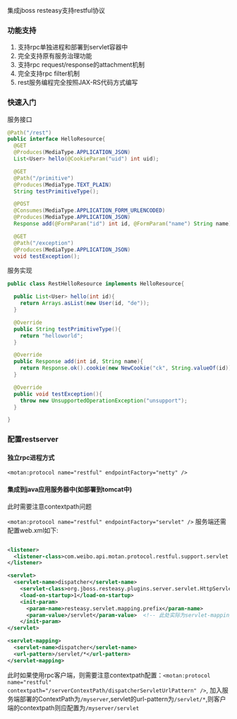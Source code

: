 集成jboss resteasy支持restful协议

### 功能支持
1. 支持rpc单独进程和部署到servlet容器中
2. 完全支持原有服务治理功能
3. 支持rpc request/response的attachment机制
4. 完全支持rpc filter机制
5. rest服务编程完全按照JAX-RS代码方式编写

### 快速入门

服务接口

```java
@Path("/rest")
public interface HelloResource{
  @GET
  @Produces(MediaType.APPLICATION_JSON)
  List<User> hello(@CookieParam("uid") int uid);

  @GET
  @Path("/primitive")
  @Produces(MediaType.TEXT_PLAIN)
  String testPrimitiveType();

  @POST
  @Consumes(MediaType.APPLICATION_FORM_URLENCODED)
  @Produces(MediaType.APPLICATION_JSON)
  Response add(@FormParam("id") int id, @FormParam("name") String name);

  @GET
  @Path("/exception")
  @Produces(MediaType.APPLICATION_JSON)
  void testException();
```

服务实现

```java
public class RestHelloResource implements HelloResource{

  public List<User> hello(int id){
    return Arrays.asList(new User(id, "de"));
  }

  @Override
  public String testPrimitiveType(){
    return "helloworld";
  }

  @Override
  public Response add(int id, String name){
    return Response.ok().cookie(new NewCookie("ck", String.valueOf(id))).entity(new User(id, name)).build();
  }

  @Override
  public void testException(){
    throw new UnsupportedOperationException("unsupport");
  }

}
```

### 配置restserver

#### 独立rpc进程方式

`<motan:protocol name="restful" endpointFactory="netty" />`

#### 集成到java应用服务器中(如部署到tomcat中)

此时需要注意contextpath问题

`<motan:protocol name="restful" endpointFactory="servlet" />` 服务端还需配置web.xml如下:

```xml

<listener>
  <listener-class>com.weibo.api.motan.protocol.restful.support.servlet.RestfulServletContainerListener</listener-class>
</listener>

<servlet>
  <servlet-name>dispatcher</servlet-name>
    <servlet-class>org.jboss.resteasy.plugins.server.servlet.HttpServletDispatcher</servlet-class>
    <load-on-startup>1</load-on-startup>
    <init-param>
      <param-name>resteasy.servlet.mapping.prefix</param-name>
      <param-value>/servlet</param-value>  <!-- 此处实际为servlet-mapping的url-pattern，具体配置见resteasy文档-->
    </init-param>
</servlet>

<servlet-mapping>
  <servlet-name>dispatcher</servlet-name>
  <url-pattern>/servlet/*</url-pattern>
</servlet-mapping>
```

此时如果使用rpc客户端，则需要注意contextpath配置：`<motan:protocol name="restful" contextpath="/serverContextPath/dispatcherServletUrlPattern" />`,
加入服务端部署的ContextPath为`/myserver`,servlet的url-pattern为`/servlet/*`,则客户端的contextpath则应配置为`/myserver/servlet`